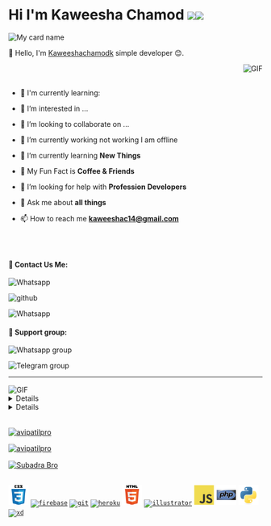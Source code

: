 # Hi I'm Kaweesha Chamod&nbsp;<a href="Hey"><img src="https://raw.githubusercontent.com/TOXIC-DEVIL/TOXIC-DEVIL/TOXIC-DEVIL-OFFICIAL/media/Hi.gif" width="48px"></a><img src="https://raw.githubusercontent.com/TOXIC-DEVIL/TOXIC-DEVIL/TOXIC-DEVIL-OFFICIAL/media/Hi.gif" width="48px"></a>

![My card name](https://cardivo.vercel.app/api?name=kaweesha%20-%20chamod&description=Hi,%20I'm%20a%20simple%20Developer%20🥰&image=https://i.imgur.com/MZDCN2M.jpeginstagram=___two____three___&linkedin=___kaweesha____chamod___&github=kaweesha_chamod&twitter=@)




<!---
Kaweeshachamodk/Kaweeshachamodk is a ✨ special ✨ repository because its `README.md` (this file) appears on your GitHub profile.
You can click the Preview link to take a look at your changes.
--->
👋 Hello, I'm [Kaweeshachamodk](https://github.com/Kaweeshachamodk) simple developer 😊.

<img align="right" alt="GIF" height="125px" src="https://media.giphy.com/media/0YLMNYmGyMfcqRX1j1/source.gif" />



</br>

</br>

- 📑 I'm currently learning:

- 👀 I’m interested in ...

- 💞️ I’m looking to collaborate on ...

- 🔭 I’m currently working not working I am offline <!-- [EDITH USER BOT](https://github.com/kaweeshachamodk) -->

- 🌱 I’m currently learning **New Things**

- 👯 My Fun Fact is **Coffee & Friends**

- 🤝 I’m looking for help with **Profession Developers**

- 💬 Ask me about **all things**

- 📫 How to reach me **kaweeshac14@gmail.com**


<br><br>
#### 🚀 Contact Us Me:

<a p="https://wa.me/message/3QDR4ZNGEWTNC1" target="_blank"><img src="https://img.shields.io/badge/Whatsapp-%808080.svg?&style=flat-square&logo=Whatsapp&logoColor=white" alt="Whatsapp"></a>

<a p="https://github.com/kaweeshachamodk" target="_blank"><img src="https://img.shields.io/badge/github-%808080.svg?&style=flat-square&logo=github&logoColor=black" alt="github"></a>

<a p="https://t.me/Kaweeshachamod" target="_blank"><img src="https://img.shields.io/badge/Telegram-%808080.svg?&style=flat-square&logo=Telegram&logoColor=white" alt="Whatsapp"></a>

#### 🚀 Support group:

<a p="https://chat.whatsapp.com/H4uRJl4lUjILvpQjxoHwKQ" target="_blank"><img src="https://img.shields.io/badge/Whatsapp group-%808080.svg?&style=flat-square&logo=Whatsapp group&logoColor=white" alt="Whatsapp group"></a>

<a p="https://t.me/joinchat/QMT9i0oKkXswZTdl" target="_blank"><img src="https://img.shields.io/badge/Telegram group-%808080.svg?&style=flat-square&logo=Telegram group&logoColor=white" alt="Telegram group"></a>

   

----
<img align="center" fit="fill" alt="GIF" src="https://media.giphy.com/media/836HiJc7pgzy8iNXCn/giphy.gif" />


<details>

    <summary>&#127942 <b>GitHub Awards</b></summary><br/>

![Github Trophy](https://github-profile-trophy.vercel.app/?username=kaweeshachamodk)

</details>

<details>

    <summary>&#127942 <b>GitHub Activity</b></summary><br/>

![Metrics](https://metrics.lecoq.io/SubadraBro?template=classic&followup=1&isocalendar=1&languages=1&isocalendar.duration=half-year&config.timezone=IndiaStandardTime%2FIstanbul)

[![News](https://github-readme-stats.vercel.app/api/pin/?username=kaweeshachamodk&theme=highcontrast&repo=Pinky_V2)](https://github.com/SubadraBro/Pinku_V2)

</details>

</br>



<p align="center">

<a href="https://codepen.io/avipatilpro" target="blank"><img align="center" src="https://cdn.jsdelivr.net/npm/simple-icons@3.0.1/icons/codepen.svg" alt="avipatilpro" height="30" width="40" /></a>

<a href="https://dev.to/avipatilpro" target="blank"><img align="center" src="https://cdn.jsdelivr.net/npm/simple-icons@3.0.1/icons/dev-dot-to.svg" alt="avipatilpro" height="30" width="40" /></a>

<a href="https://www.hackerrank.com/scienceposhitha?hr_r=1" target="blank"><img align="center" src="https://cdn.jsdelivr.net/npm/simple-icons@3.0.1/icons/hackerrank.svg" alt="Subadra Bro" height="30" width="40" /></a>

</p>

<p align="center"> 

<code><a href="https://www.w3schools.com/css/" target="_blank"> <img src="https://raw.githubusercontent.com/devicons/devicon/master/icons/css3/css3-original-wordmark.svg" alt="css3" width="40" height="40"/></a></code>&nbsp;<code><a href="https://firebase.google.com/" target="_blank"><img src="https://www.vectorlogo.zone/logos/firebase/firebase-icon.svg" alt="firebase" width="40" height="40"/></a></code>&nbsp;<code><a href="https://git-scm.com/" target="_blank"><img src="https://www.vectorlogo.zone/logos/git-scm/git-scm-icon.svg" alt="git" width="40" height="40"/></a></code>&nbsp;<code><a href="https://heroku.com" target="_blank"><img src="https://www.vectorlogo.zone/logos/heroku/heroku-icon.svg" alt="heroku" width="40" height="40"/></a></code>&nbsp;<code><a href="https://www.w3.org/html/" target="_blank"><img src="https://raw.githubusercontent.com/devicons/devicon/master/icons/html5/html5-original-wordmark.svg" alt="html5" width="40" height="40"/></a></code>&nbsp;<code><a href="https://www.adobe.com/in/products/illustrator.html" target="_blank"><img src="https://www.vectorlogo.zone/logos/adobe_illustrator/adobe_illustrator-icon.svg" alt="illustrator" width="40" height="40"/></a></code>&nbsp;<code><a href="https://developer.mozilla.org/en-US/docs/Web/JavaScript" target="_blank"><img src="https://raw.githubusercontent.com/devicons/devicon/master/icons/javascript/javascript-original.svg" alt="javascript" width="40" height="40"/></a></code>&nbsp;<code><a href="https://www.php.net" target="_blank"><img src="https://raw.githubusercontent.com/devicons/devicon/master/icons/php/php-original.svg" alt="php" width="40" height="40"/></a></code>&nbsp;<code><a href="https://www.python.org" target="_blank"><img src="https://raw.githubusercontent.com/devicons/devicon/master/icons/python/python-original.svg" alt="python" width="40" height="40"/></a></code>&nbsp;<code><a href="https://www.adobe.com/products/xd.html" target="_blank"><img src="https://cdn.worldvectorlogo.com/logos/adobe-xd.svg" alt="xd" width="40" height="40"/></a></code>&nbsp;</p>


